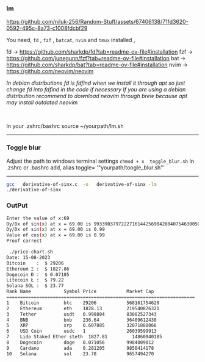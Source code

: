 
### lm 

https://github.com/niluk-256/Random-Stuff/assets/67406138/71fd3620-0592-495c-8a73-c1008fdcbf29


You need, 
`fd` , `fzf` , `batcat`, `nvim` and `tmux`  installed ,

fd ->  https://github.com/sharkdp/fd?tab=readme-ov-file#installation
fzf -> https://github.com/junegunn/fzf?tab=readme-ov-file#installation
bat -> https://github.com/sharkdp/bat?tab=readme-ov-file#installation
nvim -> https://github.com/neovim/neovim

*In debian distributions fd  is fdfind when we install it through apt so just change fd into fdfind in the code if necessary*
*If you are using a debian distribution recommend to download neovim through brew because apt may install outdated neovim*

</br>

In  your .zshrc/bashrc 
source ~/yourpath/lm.sh

---

### Toggle blur 
Adjust the path to windows terminal settings
`chmod + x  toggle_blur.sh`
In .zshrc or .bashrc add,
 alias toggle= '"yourpath/toogle_blur.sh"' 


---


```bash
gcc   derivative-of-sinx.c  -o   derivative-of-sinx -lm
./derivative-of-sinx

```

### OutPut
```bash
Enter the value of x:69
Dy/Dx of sin(x) at x = 69.00 is 99339037972227161442569042804075463005036525826741750294979977150464.00
Dy/Dx of sin(x) at x = 69.00 is 0.99
Value of cos(x) at x = 69.00 is 0.99
Proof correct
```


```bash
 ./price-chart.sh
Date: 15-08-2023
Bitcoin    :  $ 29206
Ethereum Ξ :  $ 1827.86
Dogecoin Ð :  $ 0.07105
Litecoin Ł :  $ 79.22
Solana SOL :  $ 23.77
Rank Name            Symbol Price           Market Cap
=====================================================================
1    Bitcoin         btc    29206           568161754620
2    Ethereum        eth    1828.13         219540876321
3    Tether          usdt   0.998804        83082527343
4    BNB             bnb    236.64          36409612430
5    XRP             xrp    0.607885        32071888066
6    USD Coin        usdc   1               26039599913
7    Lido Staked Ether steth  1827.81         14860940185
8    Dogecoin        doge   0.071056        9984009012
9    Cardano         ada    0.281205        9850414178
10   Solana          sol    23.78           9657494270


```
